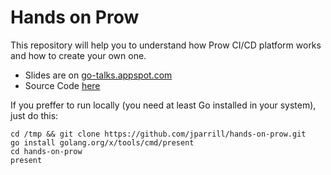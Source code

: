 # Hands on Prow
This repository will help you to understand how Prow CI/CD platform works and how to create your own one.

- Slides are on [go-talks.appspot.com](https://go-talks.appspot.com/github.com/jparrill/hands-on-prow/hands-on-prow.slide)
- Source Code [here](https://github.com/jparrill/hands-on-prow)

If you preffer to run locally (you need at least Go installed in your system), just do this:

```
cd /tmp && git clone https://github.com/jparrill/hands-on-prow.git
go install golang.org/x/tools/cmd/present
cd hands-on-prow
present
```
